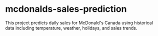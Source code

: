 # mcdonalds-sales-prediction
This project predicts daily sales for McDonald's Canada using historical data including temperature, weather, holidays, and sales trends.
